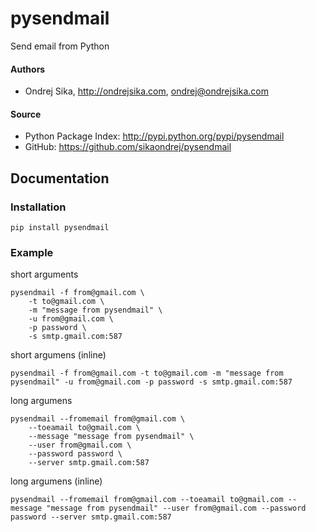 pysendmail
==========

Send email from Python

#### Authors
*  Ondrej Sika, <http://ondrejsika.com>, ondrej@ondrejsika.com

#### Source
* Python Package Index: <http://pypi.python.org/pypi/pysendmail>
* GitHub: <https://github.com/sikaondrej/pysendmail>

Documentation
-------------

### Installation

    pip install pysendmail

### Example
short arguments
 
    pysendmail -f from@gmail.com \
        -t to@gmail.com \
        -m "message from pysendmail" \
        -u from@gmail.com \
        -p password \
        -s smtp.gmail.com:587


short argumens (inline)

    pysendmail -f from@gmail.com -t to@gmail.com -m "message from pysendmail" -u from@gmail.com -p password -s smtp.gmail.com:587

long argumens
 
    pysendmail --fromemail from@gmail.com \
        --toeamail to@gmail.com \
        --message "message from pysendmail" \
        --user from@gmail.com \
        --password password \
        --server smtp.gmail.com:587

long argumens (inline)

    pysendmail --fromemail from@gmail.com --toeamail to@gmail.com --message "message from pysendmail" --user from@gmail.com --password password --server smtp.gmail.com:587
